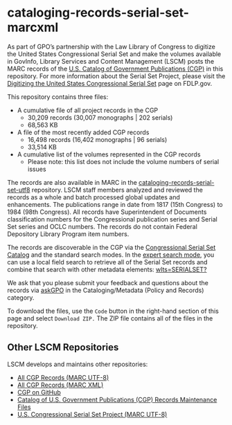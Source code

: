 # cataloging-records-serial-set-marcxml

As part of GPO’s partnership with the Law Library of Congress to digitize the United States Congressional Serial Set and make the volumes available in GovInfo, Library Services and Content Management (LSCM) posts the MARC records of the [U.S. Catalog of Government Publications (CGP)](https://catalog.gpo.gov/F) in this repository. For more information about the Serial Set Project, please visit the [Digitizing the United States Congressional Serial Set](https://fdlp.gov/project-list/digitizing-the-united-states-congressional-serial-set) page on FDLP.gov.

This repository contains three files:

- A cumulative file of all project records in the CGP
  - 30,209 records (30,007 monographs | 202 serials)
  - 68,563 KB
- A file of the most recently added CGP records
  - 16,498 records (16,402 monographs | 96 serials)
  - 33,514 KB
- A cumulative list of the volumes represented in the CGP records
  - Please note: this list does not include the volume numbers of serial issues

The records are also available in MARC in the [cataloging-records-serial-set-utf8](https://github.com/usgpo/cataloging-records-serial-set-utf8) repository. LSCM staff members analyzed and reviewed the records as a whole and batch processed global updates and enhancements. The publications range in date from 1817 (15th Congress) to 1984 (98th Congress). All records have Superintendent of Documents classification numbers for the Congressional publication series and Serial Set series and OCLC numbers. The records do not contain Federal Depository Library Program item numbers.

The records are discoverable in the CGP via the [Congressional Serial Set Catalog](https://purl.fdlp.gov/GPO/LPS93629) and the standard search modes. In the [expert search mode](https://purl.fdlp.gov/GPO/LPS93626), you can use a local field search to retrieve all of the Serial Set records and combine that search with other metadata elements: [wlts=SERIALSET?](https://catalog.gpo.gov/F/?func=find-c&ccl_term=wlts%3Dserialset%3F&x=50&y=13)

We ask that you please submit your feedback and questions about the records via [askGPO](https://ask.gpo.gov/s/) in the Cataloging/Metadata (Policy and Records) category.

To download the files, use the `Code` button in the right-hand section of this page and select `Download ZIP.` The ZIP file contains all of the files in the repository.

## Other LSCM Repositories

LSCM develops and maintains other repositories:

- [All CGP Records (MARC UTF-8)](https://github.com/usgpo/cataloging-records-all-cgp-utf8)
- [All CGP Records (MARC XML)](https://github.com/usgpo/cataloging-records-all-cgp-marcxml)
- [CGP on GitHub](https://github.com/usgpo/cataloging-records)
- [Catalog of U.S. Government Publications (CGP) Records Maintenance Files](https://github.com/usgpo/cataloging-records-CGP-maintenance-files)
- [U.S. Congressional Serial Set Project (MARC UTF-8)](https://github.com/usgpo/cataloging-records-serial-set-utf8)
